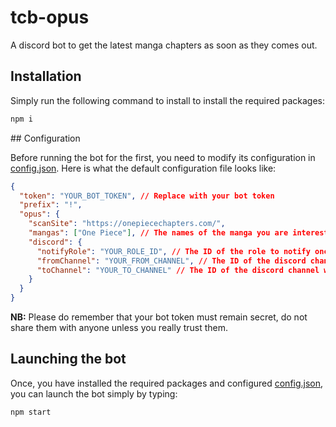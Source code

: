 # tcb-opus

A discord bot to get the latest manga chapters as soon as they comes out.

## Installation

Simply run the following command to install to install the required packages:

```sh
npm i
```

## Configuration

Before running the bot for the first, you need to modify its configuration in [config.json](config.json). Here is what the default configuration file looks like:

```json
{
  "token": "YOUR_BOT_TOKEN", // Replace with your bot token
  "prefix": "!",
  "opus": {
    "scanSite": "https://onepiecechapters.com/",
    "mangas": ["One Piece"], // The names of the manga you are interested in
    "discord": {
      "notifyRole": "YOUR_ROLE_ID", // The ID of the role to notify once the chapter comes out
      "fromChannel": "YOUR_FROM_CHANNEL", // The ID of the discord channel subscribed to the TCB server #releases channel
      "toChannel": "YOUR_TO_CHANNEL" // The ID of the discord channel where you want the final message to appear
    }
  }
}
```

**NB:** Please do remember that your bot token must remain secret, do not share them with anyone unless you really trust them.

## Launching the bot

Once, you have installed the required packages and configured [config.json](config.json), you can launch the bot simply by typing:

```
npm start
```
